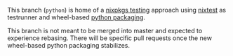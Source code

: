 This branch (``python``) is home of a [nixpkgs testing](./tests)
approach using [nixtest](https://github.com/chaoflow/nixtest) as
testrunner and wheel-based [python
packaging](./pkgs/development/python-wheels/CONCEPT.org).

This branch is not meant to be merged into master and expected to
experience rebasing. There will be specific pull requests once the new
wheel-based python packaging stabilizes.
